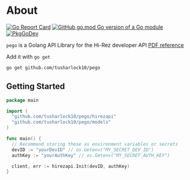 # About

[![Go Report Card](https://goreportcard.com/badge/github.com/tusharlock10/pego)](https://goreportcard.com/report/github.com/tusharlock10/pego)
[![GitHub go.mod Go version of a Go module](https://img.shields.io/github/go-mod/go-version/gomods/athens.svg)](https://github.com/tusharlock10/pego)
[![PkgGoDev](https://pkg.go.dev/badge/mod/github.com/tusharlock10/pego)](https://pkg.go.dev/mod/github.com/tusharlock10/pego)

`pego` is a Golang API Library for the Hi-Rez developer API [PDF reference](https://docs.google.com/document/d/1OFS-3ocSx-1Rvg4afAnEHlT3917MAK_6eJTR6rzr-BM/edit)

Add it with `go get`
```bash
go get github.com/tusharlock10/pego
```

## Getting Started

```go
package main

import (
  "github.com/tusharlock10/pego/hirezapi"
  "github.com/tusharlock10/pego/models"
)

func main() {
  // Recommend storing these as environment variables or secrets
  devID := "yourDevID" // os.Getenv("MY_SECRET_DEV_ID")
  authKey := "yourAuthKey" // os.Getenv("MY_SECRET_AUTH_KEY")

  client, err := hirezapi.Init(devID, authKey)
}
```
